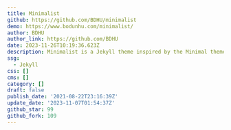 ```yaml
---
title: Minimalist
github: https://github.com/BDHU/minimalist
demo: https://www.bodunhu.com/minimalist/
author: BDHU
author_link: https://github.com/BDHU
date: 2023-11-26T10:19:36.623Z
description: Minimalist is a Jekyll theme inspired by the Minimal theme
ssg:
  - Jekyll
css: []
cms: []
category: []
draft: false
publish_date: '2021-08-22T23:16:39Z'
update_date: '2023-11-07T01:54:37Z'
github_star: 99
github_fork: 109
---
```

